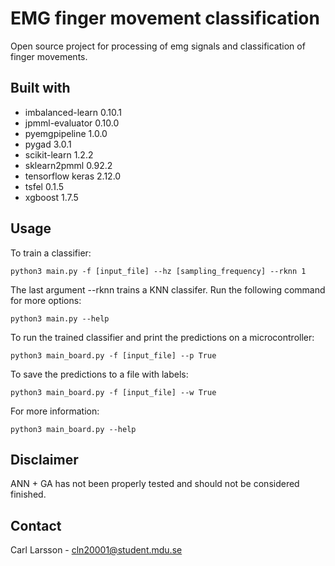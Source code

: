 # EMG finger movement classification
Open source project for processing of emg signals and classification of finger movements.

## Built with
+ imbalanced-learn 0.10.1
+ jpmml-evaluator 0.10.0
+ pyemgpipeline 1.0.0
+ pygad 3.0.1
+ scikit-learn 1.2.2
+ sklearn2pmml 0.92.2
+ tensorflow keras 2.12.0
+ tsfel 0.1.5
+ xgboost 1.7.5

## Usage
To train a classifier:
```
python3 main.py -f [input_file] --hz [sampling_frequency] --rknn 1
```
The last argument --rknn trains a KNN classifer. Run the following command for more options:
```
python3 main.py --help
```

To run the trained classifier and print the predictions on a microcontroller:
```
python3 main_board.py -f [input_file] --p True
```
To save the predictions to a file with labels:
```
python3 main_board.py -f [input_file] --w True
```
For more information:
```
python3 main_board.py --help
```


## Disclaimer
ANN + GA has not been properly tested and should not be considered finished.

## Contact
Carl Larsson - cln20001@student.mdu.se

<!---
command to compile for 32-bit:
sudo CC="gcc -m32" LDFLAGS="-L/lib32 -L/usr/lib32 -Lpwd/lib32 -Wl,-rpath,/lib32 -Wl,-rpath,/usr/lib32" CONFIG_SITE=config.site ./configure --build=x86_64-linux-gnu --host=i386-linux-gnu --disable-ipv6 --with-config-site=./CONFIG_SITE --with-build-python
-->
